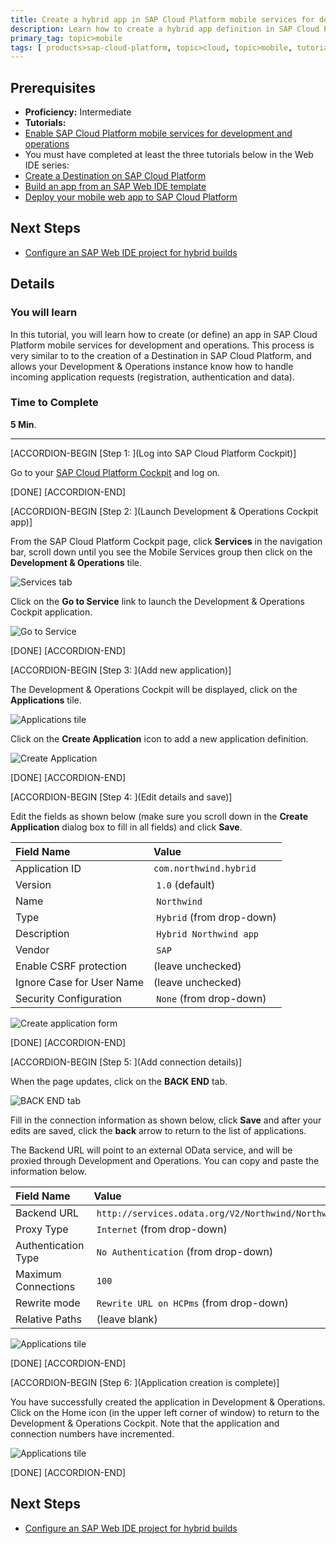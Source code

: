 ```yaml
---
title: Create a hybrid app in SAP Cloud Platform mobile services for development and operations
description: Learn how to create a hybrid app definition in SAP Cloud Platform mobile services for development and operations
primary_tag: topic>mobile
tags: [ products>sap-cloud-platform, topic>cloud, topic>mobile, tutorial>intermediate]
---
```

## Prerequisites  
- **Proficiency:** Intermediate
- **Tutorials:**
- [Enable SAP Cloud Platform mobile services for development and operations](http://www.sap.com/developer/tutorials/hcpms-enable-mobile-services.html)
- You must have completed at least the three tutorials below in the Web IDE series:  
- [Create a Destination on SAP Cloud Platform](http://www.sap.com/developer/tutorials/hcp-create-destination.html)
- [Build an app from an SAP Web IDE template](http://www.sap.com/developer/tutorials/hcp-template-mobile-web-app.html)
- [Deploy your mobile web app to SAP Cloud Platform](http://www.sap.com/developer/tutorials/hcp-deploy-mobile-web-app.html)

## Next Steps
- [Configure an SAP Web IDE project for hybrid builds](http://www.sap.com/developer/tutorials/hcpms-webide-hybrid-config.html)

## Details
### You will learn  
In this tutorial, you will learn how to create (or define) an app in SAP Cloud Platform mobile services for development and operations. This process is very similar to to the creation of a Destination in SAP Cloud Platform, and allows your Development & Operations instance know how to handle incoming application requests (registration, authentication and data).

### Time to Complete
**5 Min**.

---

[ACCORDION-BEGIN [Step 1: ](Log into SAP Cloud Platform Cockpit)]

Go to your [SAP Cloud Platform Cockpit](https://account.hanatrial.ondemand.com) and log on.

[DONE]
[ACCORDION-END]

[ACCORDION-BEGIN [Step 2: ](Launch Development & Operations Cockpit app)]

From the SAP Cloud Platform Cockpit page, click **Services** in the navigation bar, scroll down until you see the Mobile Services group then click on the **Development & Operations** tile.

![Services tab](mg5-2-02.png)

Click on the **Go to Service** link to launch the Development & Operations Cockpit application.

![Go to Service](mg5-2-03.png)

[DONE]
[ACCORDION-END]

[ACCORDION-BEGIN [Step 3: ](Add new application)]

The Development & Operations Cockpit will be displayed, click on the **Applications** tile.

![Applications tile](mg5-2-04.png)

Click on the **Create Application** icon to add a new application definition.

![Create Application](mg5-2-05.png)

[DONE]
[ACCORDION-END]

[ACCORDION-BEGIN [Step 4: ](Edit details and save)]

Edit the fields as shown below (make sure you scroll down in the **Create Application** dialog box to fill in all fields) and click **Save**.

Field Name                | Value
:------------------------ | :-------------
Application ID            | `com.northwind.hybrid`
Version                   | `1.0` (default)
Name                      | `Northwind`
Type                      | `Hybrid` (from drop-down)
Description               | `Hybrid Northwind app`
Vendor                    | `SAP`
Enable CSRF protection    | (leave unchecked)
Ignore Case for User Name | (leave unchecked)
Security Configuration    | `None` (from drop-down)

![Create application form](mg5-2-06.png)

[DONE]
[ACCORDION-END]

[ACCORDION-BEGIN [Step 5: ](Add connection details)]

When the page updates, click on the **BACK END** tab.

![BACK END tab](mg5-2-07.png)

Fill in the connection information as shown below, click **Save** and after your edits are saved, click the **back** arrow to return to the list of applications.

The Backend URL will point to an external OData service, and will be proxied through Development and Operations. You can copy and paste the information below.

Field Name                | Value
:------------------------ | :-------------
Backend URL         | `http://services.odata.org/V2/Northwind/Northwind.svc`
Proxy Type          | `Internet` (from drop-down) 
Authentication Type | `No Authentication` (from drop-down)
Maximum Connections | `100`
Rewrite mode        | `Rewrite URL on HCPms` (from drop-down)
Relative Paths      | (leave blank)

![Applications tile](mg5-2-08.png)

[DONE]
[ACCORDION-END]

[ACCORDION-BEGIN [Step 6: ](Application creation is complete)]

You have successfully created the application in Development & Operations. Click on the Home icon (in the upper left corner of window) to return to the Development & Operations Cockpit. Note that the application and connection numbers have incremented.

![Applications tile](mg5-2-09.png)

[DONE]
[ACCORDION-END]



## Next Steps
- [Configure an SAP Web IDE project for hybrid builds](http://www.sap.com/developer/tutorials/hcpms-webide-hybrid-config.html)
